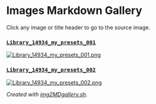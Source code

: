 # Images Markdown Gallery

Click any image or title header to go to the source image.

### [`Library_14934_my_presets_001`](Library_14934_my_presets_001.png)

[ ![Library_14934_my_presets_001.png](Library_14934_my_presets_001.png) ](Library_14934_my_presets_001.png)

### [`Library_14934_my_presets_002`](Library_14934_my_presets_002.png)

[ ![Library_14934_my_presets_002.png](Library_14934_my_presets_002.png) ](Library_14934_my_presets_002.png)

*Created with [img2MDgallery.sh](https://github.com/earthbound19/_ebDev/blob/master/scripts/imgAndVideo/imgs2MDgallery.sh).*